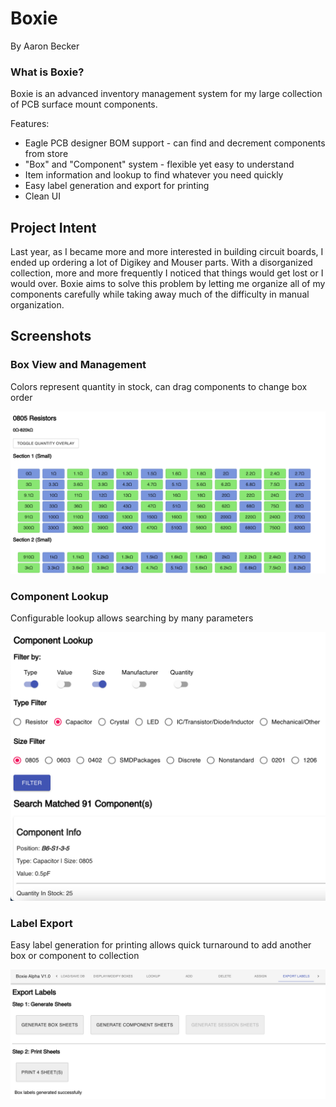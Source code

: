 # Boxie

By Aaron Becker

### What is Boxie?

Boxie is an advanced inventory management system for my large collection of PCB surface mount components.

Features:
- Eagle PCB designer BOM support - can find and decrement components from store
- "Box" and "Component" system - flexible yet easy to understand
- Item information and lookup to find whatever you need quickly
- Easy label generation and export for printing
- Clean UI

## Project Intent

Last year, as I became more and more interested in building circuit boards, I ended up ordering a lot of Digikey and Mouser parts. With a disorganized collection, more and more frequently I noticed that things would get lost or I would over. Boxie aims to solve this problem by letting me organize all of my components carefully while taking away much of the difficulty in manual organization.

## Screenshots

### Box View and Management

Colors represent quantity in stock, can drag components to change box order

![Box View](screenshots/boxView.png)

### Component Lookup

Configurable lookup allows searching by many parameters

![Component Lookup](screenshots/componentLookup.png)

### Label Export

Easy label generation for printing allows quick turnaround to add another box or component to collection

![Exporting Labels](screenshots/exportLabels.png)
